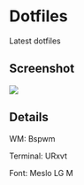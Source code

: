 Dotfiles
========

Latest dotfiles

Screenshot
----------
![](https://dl.dropboxusercontent.com/u/52598071/screenshot.png)


Details
-------
WM: Bspwm

Terminal: URxvt

Font: Meslo LG M
